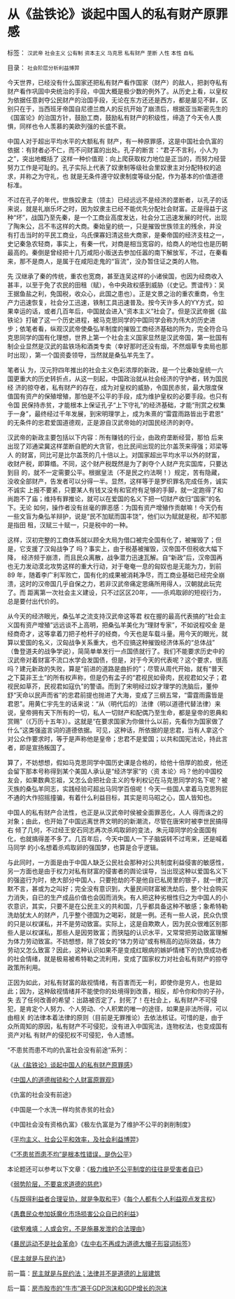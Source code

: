 # 从《盐铁论》谈起中国人的私有财产原罪感

标签： `汉武帝` `社会主义` `公有制` `资本主义` `马克思` `私有财产` `垄断` `人性` `本性` `自私` 

目录： `社会阶层分析利益博羿`

今天世界，已经没有什么国家还把私有财产看作国家（财产）的敌人，把剥夺私有财产看作巩固中央统治的手段，中国大概是极少数的例外了。从历史上看，以皇权
为依据任意剥夺公民财产的治国手段，无论在东方还还是西方，都是屡见不鲜，区别只在于，当西班牙帝国自尼德兰商人的反抗开始了崩溃后，根据亚当斯密先生的
《国富论》的治国方针，鼓励工商，鼓励私有财产的积级性，缔造了今天令人畏惧，同样也令人羡慕的美欧列强的长盛不衰。



中国人对于超出平均水平的大额私有
财产，有一种原罪感，这是中国社会仇富的依据：有财者必不仁，而不问财富的出处。孔子的断言：“君子不言利，小人为之”，突出地概括了
这样一种价值观：向上爬获取权力地位是正当的，而努力经营努力工作是可耻的。孔子实际上代表了奴隶制等级社会里奴隶主对分配特权的追求，并称之为守礼，也
就是无条件遵守奴隶制度等级分配，作为基本的价值道德标准。



不过在孔子的年代，世族奴隶主（领主）已经远远不是经济的垄断者，以孔子的话
来说，就是礼崩乐坏之时，因为奴隶主已经不能优先分配社会财富。正是得益于这
种“坏”，战国乃至先秦，是一个工商业高度发达，社会分工迅速发展的时代，出现了陶朱公，吕不韦这样的大商。秦始皇的统一，只是摧毁世族领主的残余，并没
有打击当时的平民工商业，乌氏倮寡妇清这些大商家，是秦帝国的经济支柱之一，史记秦急农轻商，事实上，有秦一代，对商是相当宽容的，给商人的地位也是历朝
最高的。秦倒是曾经把十几万咸阳小贩送去参加任嚣的南下解放军，不过，在秦看来，那不是商人，是属于在咸阳走鬼的“盲流”，没办暂住证之类的人物。



先
汉继承了秦的传统，重农也宽商，甚至连吴这样的小诸侯国，也因为经商收入甚丰，以至于免了农民的田租（赋），令中央政权感到威胁（《史记。贾谊传》：吴
王据鱼盐之利，免国税，收众心，此国之患也）。正是文景之治的重农重商，令生产力迅速恢复，社会分工迅速，铁制工具迅速普及。按今天许多人的YY方式，如
果幸运的话，或者几百年后，中国就会进入“资本主义”社会了。但是汉武帝据《盐铁论》打破了这一个历史进程，被马克思同学的中国同学会称为伟大的历史进
步；依笔者看，纵观汉武帝使桑弘羊制度的摧毁工商经济基础的所为，完全符合马克思同学的国有化理想，世界上第一个社会主义国家显然是汉武帝国，第一批国有
制企业显然是汉武的盐铁场和酒类专卖（幸好那时还没有烟，不然烟草专卖局也那时出现），第一个国资委领导，当然就是桑弘羊先生了。



笔者认
为，汉元狩四年推出的社会主义色彩浓厚的新政，是一个比秦始皇统一六国更重大的历史转折点，从这一刻起，中国政治就从社会经济的守护者，转为国民经
济的掠夺者，私有财产的存在，成为对皇权的威胁，令国民赤贫，最大限度保值国有资产的保殖增殖，那怕是不公平的手段，成为维护皇权的必要手段。也只有令国
民保持赤贫，才能根本上保证孔子“上下守礼”的经济基础，才能“刑赏之权集于一身”，最终经过千年发展，到宋明理学上，成为朱熹的“雷霆雨路皆出于君恩”
的无条件的忠君爱国道德观，正是源自汉武帝始的对国民经济的剥夺。



汉武帝的新政主要包括以下内容：所有赚钱的行业，由政府垄断经营，那怕
后来出现了邓通梁冀这样垄断自肥的大贪官，也比民间出现的比尔盖茨来得强；邓梁等人
的财富，同比可是比尔盖茨的几十倍以上。对国家超出平均水平以外的财富，收财产税，即算缗。不同，这个财产税既然是为了剥夺个人财产充实国库，只要达到目
的，就不一定需要公平。根据皇法（不是民之约法啊！）规定，苦有隐藏，没收全部财产，告发者可以分得一半。显然，这样等于是罗织罪名完成任务，诚实不诚实
上报不要紧，只要某人有钱又没有和官府有足够的手脚，就一定跑得了和尚跑不了庙；维持有罪推论，就可以在爱国的名义下把一切财产收归“国家”的名下。无论
如何，操作者没有丝毫的罪恶感：为国有资产增殖作贡献嘛！今天仍有一些文盲为桑弘羊辩护，说是“民不加赋而国丰饶”，他们以为赋就是税，却不知那是指田
租，汉赋三十赋一，只是税中的一种。



这样，汉初完整的工商体系就以顾全大局为借口被完全国有化了，被摧毁了；但是，它支援了汉匈战争了
吗？事实上，由于税基被摧毁，汉帝国不但税收大幅下降，
经济频于崩溃，而且民众离散，战争潜力迅速瓦解。自“新政”后，汉帝国再也无力发动漠北攻势这样的重大行动，对于奄奄一息的匈奴也是无能为力，到前89
年，随着李广利军败亡，国有化的成果被消耗净尽，而工商业基础已经完全崩溃，这时的汉帝国几乎自保之力，若非汉武帝痛定思痛所用得人，汉朝就此玩完了。而
距离第一次社会主义建设，只不过区区20年，——杀鸡取卵的短视行为，总是要付出代价的。



从今天的经济眼光，桑弘羊之流支持汉武帝这等君
权在握的最高代表搞的”社会主义国有资产增殖”远远谈不上高明，把桑弘羊美化为“理财专家”，不如说程咬金
是经商奇才，这等拿着刀把子枪杆子的经商，今天也是车载斗量。用今天的眼光，就算以爱国的名义，汉匈战争关系重大，也不应搞这种摧毁经济体系的“总体战”
（鲁登道夫的战争学说），简简单单发行一点国债就行了。我们不能要求历史中的汉武帝对着财富不流口水学会发国债，但是，对于今天的代表呢？这个要求，很高
吗？建元新政的失败，算是“前进的道路是曲折的”；尽管从周代开始，就有“普天之下莫非王土”的所有权声称，但是仍有孟子的“君视民如骨肉，民视君如父子；君视民如草芥，民视君如寇仇”的警语。而到了宋明经过奴才理学的洗脑后，董仲舒“天命以民声而省”的忠君前提也抛进了大海，变成了三纲五常，“雷霆雨露皆是君恩”。用黄仁宇先生的话来说：“从（明代后的）法律（明以道德代替法律）来说，皇帝拥有天下所有的一切，私人一切财产和配偶乃至生命，都是皇帝的恩典和赏赐”（《万历十五年》）。这就是“在要求国家为你做什么以前，先看你为国家做了什么”这类强盗言词的道德依据。可见，这种话，所依据的是忠君，当有人拿这个对公众作要求时，等于是声称他是皇帝；忠君不是爱国；以共和国宪法论，持此言者，即是宣扬叛国了。



算了，不妨想想，假如马克思同学中国历史课是合格的，给他十倍厚的脸皮，他还会留下那本号称得到某个美国人承认是“经济学家”的〈资
本论〉吗？他的中国校
友会，如果数典忘祖，又怎么会把社会主义的专利权记在马克思同学的名下呢？被灭族的桑弘羊同志，实践经验可超出马同学百倍呢！今天一些国人拿着马克思狗屁
不通的大作招摇撞骗，有着什么利益目标，其实是司马昭之心，国人皆知也。



中国人的私有财产合法性，也正是从汉武帝时侯被全面罪恶化，人人
得而诛之的对象；由此，也开始了中国远离世界文明的的新潮流，尽管在唐宋时被李世民搞得右
倾了几何，不过经王安石同志再次杀鸡取卵的变法，朱元璋同学的全面国有化，也就搞得差不多了。几百年后，今天中国人一下子脑袋转不过弯来，还是喊着马同学
的小名想着杀鸡取卵的强国梦，也算是合乎逻辑。



与此同时，一方面是由于中国人缺乏公民社会那种对公共制度利益侵害的敏感性，另一方面也是由于权力对私有财富的侵害者的舆论误导，当出现这种以爱国名义下
的强盗行为时，绝大部分中国人，只要抢劫的不是他自已私房里的银子，就一律沉默不言，甚或为之叫好；完全没有意识到，大量民间财富被洗劫后，整个社会购买
力消失，自已的生产成品价值也会因而消失。有人把这种劣根性归之为中国人的小农意识，其实，只要不是在公民主义的共和国，几乎都具备这种不敏感；象希特勒
洗劫犹太人的财产，几乎整个德国为之喝彩，就是一例。还有一些人说，民众仇恨的只是以权谋私，并不是劳动致富。实际上，这是自欺欺人，因为民众很难区别那
些人是以权谋私，那些人是因劳致富；而狭隘的认识水平，又常常把劳动致富理解为体力劳动致富。不妨想想，除了妓女的“体力劳动”或有稍高的边际效益，体力
劳动又怎么致富？因此，这种认识如果不是变成红眼病的嫉妒情绪下的仇恨成功者的社会情绪，就是极易被希特勒之流利用，变成了国家权力对社会私有财产的掠夺
政策所利用。



正因为如此，对私有财富的敌视情绪，有百害而无一利，即使你是穷人，也是如此；因为，这种敌视情绪并不能使你的处境得到改善，相反，却令你和你的子孙，失
去了任何改善的希望：出路被否定了，封死了！在社会上，私有财产不可侵犯，是肯定个人努力、个人劳动、个人积累的唯一的途径，如果是非法所得，可以由相关
的法律本着法律的原则（目前是无罪推论）去依法核证。可惜的是，由于众所周知的原因，私有财产不可侵犯，没有进入中国宪法，连物权法，也变成国有资产对私
有财产的侵犯权不可侵犯，令人遗憾。



“不患贫而患不均的仇富社会没有前途“系列：

《[从《盐铁论》谈起中国人的私有财产原罪感](../../../2007/10/1/从《盐铁论》谈起中国人的私有财产原罪感.md)》

《[中国人的道德枷锁和个人财富原罪观](../../../2007/9/30/中国人的道德枷锁和个人财富原罪观.md)》

《仇富的社会没有前途》

《中国是一个水洗一样均贫赤贫的社会》

《中国社会没有资格仇富》《极左仇富是为了维护不公平的剥削制度》

《[平均主义、社会公平和效率，及社会利益博羿](../../../2009/1/29/平均主义、社会公平和效率，及社会利益博羿.md)》

《[“不患贫而患不均”是根本性错误，是伪公平](../../../2009/2/7/“不患贫而患不均”是伪公平，是特权化，社会等级化.md)》



本论题还可以参考以下文章：《[极力维护不公平制度的往往是受害者自已](../../../2008/10/16/极力维护不公平制度的是受害者自已.md)》

《[弱势阶层，不要哀求道德的慈悲](../../../2009/1/24/弱势阶层，不要哀求道德的慈悲.md)》

《[与既得利益者合理妥协，就是争取和平](../../../2009/2/28/与既得利益者合理妥协，就是争取和平.md)》《[每个人都有个人利益观点发言权](../../../2009/3/24/大学无书！每个人都有个人利益观点发言权.md)》

《[愚蠢民众参加妖魔化市场损害公众自已的利益](../../../2008/1/12/愚蠢民众参加妖魔化市场损害公众自已的利益.md)》

《[欲壑难填：人或会穷，不是施暴发泄的合法理由](../../../2008/2/24/欲壑难填：人或会穷，不是施暴发泄的合法理由.md)》

《[暴民运动不是社会革命](../../../2009/2/27/暴民运动不是社会革命.md)》《[左中右不再成为道德大帽子形容词标签](http://blog.sina.com.cn/s/blog_5563a64d0100ccx7.html)》

《[民主就是与民约法](../../../2007/9/30/民主就是与民约法；法律并不是道德的上层建筑.md)》

前一篇：[民主就是与民约法；法律并不是道德的上层建筑](../../../2007/9/30/民主就是与民约法；法律并不是道德的上层建筑.md)

后一篇：[房市股市的“牛市”源于GDP泡沫和GDP增长的泡沫](../../../2007/10/2/房市股市的“牛市”源于GDP泡沫和GDP增长的泡沫.md)